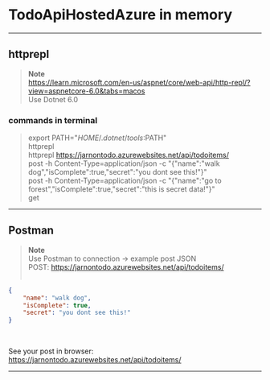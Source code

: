 # TodoApiHostedAzure in memory
---

## httprepl
> __Note__ <br />
https://learn.microsoft.com/en-us/aspnet/core/web-api/http-repl/?view=aspnetcore-6.0&tabs=macos <br />
Use Dotnet 6.0 <br />

### commands in terminal
> export PATH="$HOME/.dotnet/tools:$PATH" <br />
> httprepl <br />
> httprepl https://jarnontodo.azurewebsites.net/api/todoitems/ <br />
> post -h Content-Type=application/json -c "{"name":"walk dog","isComplete":true,"secret":"you dont see this!"}" <br />
> post -h Content-Type=application/json -c "{"name":"go to forest","isComplete":true,"secret":"this is secret data!"}" <br />
> get <br />

---

## Postman
> __Note__ <br />
Use Postman to connection -> example post JSON <br />
POST: https://jarnontodo.azurewebsites.net/api/todoitems/ <br /><br />

```json
{ 
    "name": "walk dog",
    "isComplete": true,
    "secret": "you dont see this!"
}
```
<br />

See your post in browser: https://jarnontodo.azurewebsites.net/api/todoitems/

---
